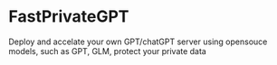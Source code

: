 # FastPrivateGPT
Deploy and accelate your own GPT/chatGPT server using opensouce models, such as GPT, GLM, protect your private data
